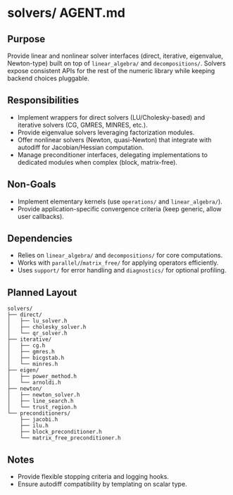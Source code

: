 # solvers/ AGENT.md

## Purpose
Provide linear and nonlinear solver interfaces (direct, iterative, eigenvalue, Newton-type) built on top of `linear_algebra/` and `decompositions/`. Solvers expose consistent APIs for the rest of the numeric library while keeping backend choices pluggable.

## Responsibilities
- Implement wrappers for direct solvers (LU/Cholesky-based) and iterative solvers (CG, GMRES, MINRES, etc.).
- Provide eigenvalue solvers leveraging factorization modules.
- Offer nonlinear solvers (Newton, quasi-Newton) that integrate with autodiff for Jacobian/Hessian computation.
- Manage preconditioner interfaces, delegating implementations to dedicated modules when complex (block, matrix-free).

## Non-Goals
- Implement elementary kernels (use `operations/` and `linear_algebra/`).
- Provide application-specific convergence criteria (keep generic, allow user callbacks).

## Dependencies
- Relies on `linear_algebra/` and `decompositions/` for core computations.
- Works with `parallel/`/`matrix_free/` for applying operators efficiently.
- Uses `support/` for error handling and `diagnostics/` for optional profiling.

## Planned Layout
```text
solvers/
├── direct/
│   ├── lu_solver.h
│   ├── cholesky_solver.h
│   └── qr_solver.h
├── iterative/
│   ├── cg.h
│   ├── gmres.h
│   ├── bicgstab.h
│   └── minres.h
├── eigen/
│   ├── power_method.h
│   └── arnoldi.h
├── newton/
│   ├── newton_solver.h
│   ├── line_search.h
│   └── trust_region.h
└── preconditioners/
    ├── jacobi.h
    ├── ilu.h
    ├── block_preconditioner.h
    └── matrix_free_preconditioner.h
```

## Notes
- Provide flexible stopping criteria and logging hooks.
- Ensure autodiff compatibility by templating on scalar type.
